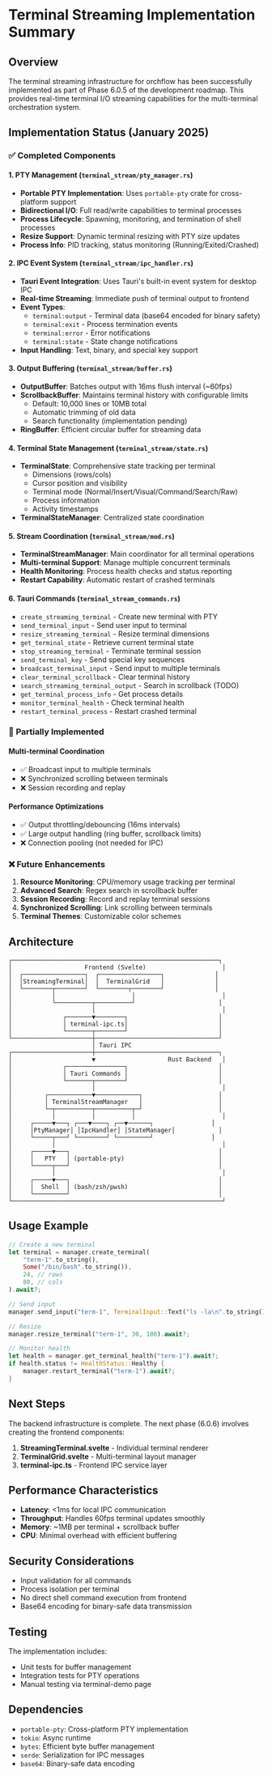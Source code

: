 # Terminal Streaming Implementation Summary

## Overview
The terminal streaming infrastructure for orchflow has been successfully implemented as part of Phase 6.0.5 of the development roadmap. This provides real-time terminal I/O streaming capabilities for the multi-terminal orchestration system.

## Implementation Status (January 2025)

### ✅ Completed Components

#### 1. PTY Management (`terminal_stream/pty_manager.rs`)
- **Portable PTY Implementation**: Uses `portable-pty` crate for cross-platform support
- **Bidirectional I/O**: Full read/write capabilities to terminal processes
- **Process Lifecycle**: Spawning, monitoring, and termination of shell processes
- **Resize Support**: Dynamic terminal resizing with PTY size updates
- **Process Info**: PID tracking, status monitoring (Running/Exited/Crashed)

#### 2. IPC Event System (`terminal_stream/ipc_handler.rs`)
- **Tauri Event Integration**: Uses Tauri's built-in event system for desktop IPC
- **Real-time Streaming**: Immediate push of terminal output to frontend
- **Event Types**:
  - `terminal:output` - Terminal data (base64 encoded for binary safety)
  - `terminal:exit` - Process termination events
  - `terminal:error` - Error notifications
  - `terminal:state` - State change notifications
- **Input Handling**: Text, binary, and special key support

#### 3. Output Buffering (`terminal_stream/buffer.rs`)
- **OutputBuffer**: Batches output with 16ms flush interval (~60fps)
- **ScrollbackBuffer**: Maintains terminal history with configurable limits
  - Default: 10,000 lines or 10MB total
  - Automatic trimming of old data
  - Search functionality (implementation pending)
- **RingBuffer**: Efficient circular buffer for streaming data

#### 4. Terminal State Management (`terminal_stream/state.rs`)
- **TerminalState**: Comprehensive state tracking per terminal
  - Dimensions (rows/cols)
  - Cursor position and visibility
  - Terminal mode (Normal/Insert/Visual/Command/Search/Raw)
  - Process information
  - Activity timestamps
- **TerminalStateManager**: Centralized state coordination

#### 5. Stream Coordination (`terminal_stream/mod.rs`)
- **TerminalStreamManager**: Main coordinator for all terminal operations
- **Multi-terminal Support**: Manage multiple concurrent terminals
- **Health Monitoring**: Process health checks and status reporting
- **Restart Capability**: Automatic restart of crashed terminals

#### 6. Tauri Commands (`terminal_stream_commands.rs`)
- `create_streaming_terminal` - Create new terminal with PTY
- `send_terminal_input` - Send user input to terminal
- `resize_streaming_terminal` - Resize terminal dimensions
- `get_terminal_state` - Retrieve current terminal state
- `stop_streaming_terminal` - Terminate terminal session
- `send_terminal_key` - Send special key sequences
- `broadcast_terminal_input` - Send input to multiple terminals
- `clear_terminal_scrollback` - Clear terminal history
- `search_streaming_terminal_output` - Search in scrollback (TODO)
- `get_terminal_process_info` - Get process details
- `monitor_terminal_health` - Check terminal health
- `restart_terminal_process` - Restart crashed terminal

### 🔄 Partially Implemented

#### Multi-terminal Coordination
- ✅ Broadcast input to multiple terminals
- ❌ Synchronized scrolling between terminals
- ❌ Session recording and replay

#### Performance Optimizations
- ✅ Output throttling/debouncing (16ms intervals)
- ✅ Large output handling (ring buffer, scrollback limits)
- ❌ Connection pooling (not needed for IPC)

### ❌ Future Enhancements

1. **Resource Monitoring**: CPU/memory usage tracking per terminal
2. **Advanced Search**: Regex search in scrollback buffer
3. **Session Recording**: Record and replay terminal sessions
4. **Synchronized Scrolling**: Link scrolling between terminals
5. **Terminal Themes**: Customizable color schemes

## Architecture

```
┌─────────────────────────────────────────────────────────┐
│                    Frontend (Svelte)                     │
│  ┌─────────────────┐  ┌─────────────────┐              │
│  │StreamingTerminal│  │  TerminalGrid   │              │
│  └────────┬────────┘  └────────┬────────┘              │
│           │                     │                        │
│           └──────────┬──────────┘                       │
│                      │                                   │
│              ┌───────▼────────┐                         │
│              │ terminal-ipc.ts│                         │
│              └───────┬────────┘                         │
└──────────────────────┼──────────────────────────────────┘
                       │ Tauri IPC
┌──────────────────────┼──────────────────────────────────┐
│                      ▼                    Rust Backend   │
│              ┌────────────────┐                         │
│              │ Tauri Commands │                         │
│              └───────┬────────┘                         │
│                      │                                   │
│         ┌────────────▼────────────┐                     │
│         │ TerminalStreamManager   │                     │
│         └─┬──────────┬──────────┬─┘                     │
│           │          │          │                        │
│     ┌─────▼───┐ ┌───▼────┐ ┌──▼──────┐                │
│     │PtyManager│ │IpcHandler│ │StateManager│            │
│     └─────┬───┘ └────────┘ └─────────┘                │
│           │                                              │
│     ┌─────▼───┐                                         │
│     │   PTY   │ (portable-pty)                          │
│     └─────┬───┘                                         │
│           │                                              │
│     ┌─────▼───┐                                         │
│     │  Shell  │ (bash/zsh/pwsh)                         │
│     └─────────┘                                         │
└──────────────────────────────────────────────────────────┘
```

## Usage Example

```rust
// Create a new terminal
let terminal = manager.create_terminal(
    "term-1".to_string(),
    Some("/bin/bash".to_string()),
    24, // rows
    80, // cols
).await?;

// Send input
manager.send_input("term-1", TerminalInput::Text("ls -la\n".to_string())).await?;

// Resize
manager.resize_terminal("term-1", 30, 100).await?;

// Monitor health
let health = manager.get_terminal_health("term-1").await?;
if health.status != HealthStatus::Healthy {
    manager.restart_terminal("term-1").await?;
}
```

## Next Steps

The backend infrastructure is complete. The next phase (6.0.6) involves creating the frontend components:

1. **StreamingTerminal.svelte** - Individual terminal renderer
2. **TerminalGrid.svelte** - Multi-terminal layout manager
3. **terminal-ipc.ts** - Frontend IPC service layer

## Performance Characteristics

- **Latency**: <1ms for local IPC communication
- **Throughput**: Handles 60fps terminal updates smoothly
- **Memory**: ~1MB per terminal + scrollback buffer
- **CPU**: Minimal overhead with efficient buffering

## Security Considerations

- Input validation for all commands
- Process isolation per terminal
- No direct shell command execution from frontend
- Base64 encoding for binary-safe data transmission

## Testing

The implementation includes:
- Unit tests for buffer management
- Integration tests for PTY operations
- Manual testing via terminal-demo page

## Dependencies

- `portable-pty`: Cross-platform PTY implementation
- `tokio`: Async runtime
- `bytes`: Efficient byte buffer management
- `serde`: Serialization for IPC messages
- `base64`: Binary-safe data encoding